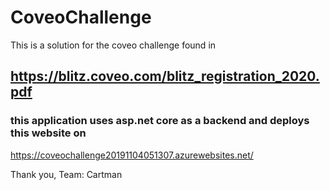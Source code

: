 # CoveoChallenge
This is a solution for the coveo challenge found in 
## https://blitz.coveo.com/blitz_registration_2020.pdf

### this application uses asp.net core as a backend and deploys this website on
https://coveochallenge20191104051307.azurewebsites.net/

Thank you,
Team: Cartman
